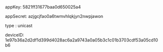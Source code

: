 appKey:  5821ff31677baa0d650025a4

appSecret: azjgcjfao0a6twmvhlqkjyn2nwpjawon

type : unicast

deviceID: 1e97b36a2d2df1d399d4028ac6a2a9743a0a05b3c1c01b3703cdf53a05cd10b6

